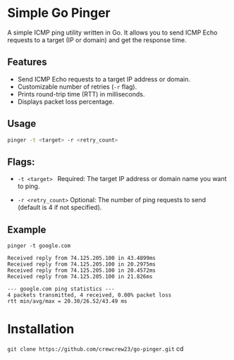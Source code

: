 # Simple Go Pinger

A simple ICMP ping utility written in Go. It allows you to send ICMP Echo requests to a target (IP or domain) and get the response time.

## Features

- Send ICMP Echo requests to a target IP address or domain.
- Customizable number of retries (`-r` flag).
- Prints round-trip time (RTT) in milliseconds.
- Displays packet loss percentage.

## Usage

```bash
pinger -t <target> -r <retry_count>
```
## Flags:
- ```-t <target> ```
Required: The target IP address or domain name you want to ping.

- ```-r <retry_count>```
Optional: The number of ping requests to send (default is 4 if not specified).

## Example
``` pinger -t google.com ```
```
Received reply from 74.125.205.100 in 43.4899ms
Received reply from 74.125.205.100 in 20.2975ms
Received reply from 74.125.205.100 in 20.4572ms
Received reply from 74.125.205.100 in 21.826ms

--- google.com ping statistics ---
4 packets transmitted, 4 received, 0.00% packet loss
rtt min/avg/max = 20.30/26.52/43.49 ms
```

# Installation
```git clone https://github.com/crewcrew23/go-pinger.git```
cd 